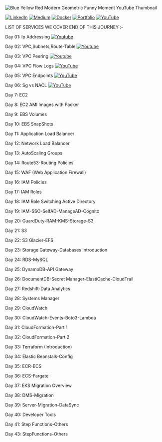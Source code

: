 ![Blue Yellow Red Modern Geometric Funny Moment YouTube Thumbnail](https://github.com/saikiranpi/Aws-Mastery-Journey/assets/109568252/5f6ac0f0-3b4c-409a-b124-f1daf2ba901b)



[![LinkedIn](https://img.shields.io/badge/LinkedIn-%230077B5.svg?logo=linkedin&logoColor=white)](https://linkedin.com/in/https://www.linkedin.com/in/saikiran-p-a0243569/) 
[![Medium](https://img.shields.io/badge/Medium-12100E?logo=medium&logoColor=white)](https://medium.com/@https://medium.com/@pinapathrunisaikiran) 
[![Docker](https://img.shields.io/badge/docker-12100E?logo=docker&logoColor=blue)](https://hub.docker.com/u/kiran2361993) 
[![Portfolio](https://img.shields.io/badge/portfolio-green)](https://www.saikiranpi.in) 
[![YouTube](https://img.shields.io/badge/YouTube-%23FF0000.svg?logo=YouTube&logoColor=white)](https://youtube.com/@https://www.youtube.com/channel/UC0n5QpkSD-UcCOsBuFNEcJQ) 



LIST OF SERVICES WE COVER END OF THIS JOURNEY :-

Day 01: Ip Addressing  [![Youtube](https://img.shields.io/badge/YouTube-%23FF0000.svg?logo=YouTube&logoColor=white)](https://youtu.be/QzYP_5dDPQI?si=UHH8mKsHjZ1P0mNF)  

Day 02: VPC,Subnets,Route-Table  [![Youtube](https://img.shields.io/badge/YouTube-%23FF0000.svg?logo=YouTube&logoColor=white)](https://youtu.be/0uWnEiuWnXI?si=CkqmwHYGCayNK0Ez)  

Day 03: VPC Peering  [![Youtube](https://img.shields.io/badge/YouTube-%23FF0000.svg?logo=YouTube&logoColor=white)](https://youtu.be/QtWYT2wE4gA?si=4ex4NqeqFm2ZbClG)  

Day 04: VPC Flow Logs  [![YouTube](https://img.shields.io/badge/YouTube-%23FF0000.svg?logo=YouTube&logoColor=white)](https://youtu.be/6CjIT068Ss0?si=ZJmTory1iB6JSQzu)

Day 05: VPC Endpoints  [![YouTube](https://img.shields.io/badge/YouTube-%23FF0000.svg?logo=YouTube&logoColor=white)](https://youtu.be/wSKsJ44PpUo?si=DHSgO8zg97B0TTJb)

Day 06: Sg vs NACL  [![YouTube](https://img.shields.io/badge/YouTube-%23FF0000.svg?logo=YouTube&logoColor=white)](https://youtu.be/wHxH8kGY_nU?si=pkJr6X-IX0F3ieTP)

Day 7: EC2

Day 8: EC2 AMI Images with Packer

Day 9: EBS Volumes

Day 10: EBS SnapShots

Day 11: Application Load Balancer

Day 12: Network Load Balancer

Day 13: AutoScaling Groups

Day 14: Route53-Routing Policies

Day 15: WAF (Web Application Firewall)

Day 16: IAM Policies

Day 17: IAM Roles

Day 18: IAM Role Switching Active Directory

Day 19: IAM-SSO-SelfAD-ManageAD-Cognito

Day 20: GuardDuty-RAM-KMS-Storage-S3

Day 21: S3

Day 22: S3 Glacier-EFS

Day 23: Storage Gateway-Databases Introduction

Day 24: RDS-MySQL

Day 25: DynamoDB-API Gateway

Day 26: DocumentDB-Secret Manager-ElastiCache-CloudTrail

Day 27: Redshift-Data Analytics

Day 28: Systems Manager

Day 29: CloudWatch

Day 30: CloudWatch-Events-Boto3-Lambda

Day 31: CloudFormation-Part 1

Day 32: CloudFormation-Part 2

Day 33: Terraform (Introduction)

Day 34: Elastic Beanstalk-Config

Day 35: ECR-ECS

Day 36: ECS-Fargate

Day 37: EKS Migration Overview

Day 38: DMS-Migration

Day 39: Server-Migration-DataSync

Day 40: Developer Tools

Day 41: Step Functions-Others

Day 43: StepFunctions-Others



